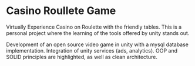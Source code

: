 # Casino Roullete Game
Virtually Experience Casino on Roulette with the friendly tables. 
This is a personal project where the learning of the tools offered by unity stands out.

Development of an open source video game in unity with a mysql database implementation. Integration of unity services (ads, analytics).
OOP and SOLID principles are highlighted, as well as clean architecture.
